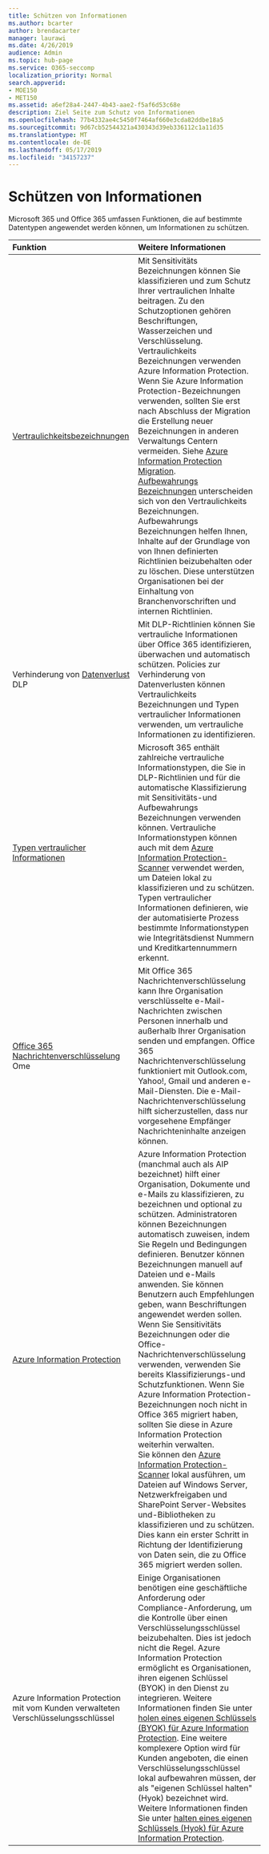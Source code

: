 ```yaml
---
title: Schützen von Informationen
ms.author: bcarter
author: brendacarter
manager: laurawi
ms.date: 4/26/2019
audience: Admin
ms.topic: hub-page
ms.service: O365-seccomp
localization_priority: Normal
search.appverid:
- MOE150
- MET150
ms.assetid: a6ef28a4-2447-4b43-aae2-f5af6d53c68e
description: Ziel Seite zum Schutz von Informationen
ms.openlocfilehash: 77b4332ae4c5450f7464af660e3cda82ddbe18a5
ms.sourcegitcommit: 9d67cb52544321a430343d39eb336112c1a11d35
ms.translationtype: MT
ms.contentlocale: de-DE
ms.lasthandoff: 05/17/2019
ms.locfileid: "34157237"
---
```

# <a name="protect-information"></a>Schützen von Informationen

Microsoft 365 und Office 365 umfassen Funktionen, die auf bestimmte Datentypen angewendet werden können, um Informationen zu schützen.


|**Funktion**|**Weitere Informationen**|
|:-----|:-----|
|[Vertraulichkeitsbezeichnungen](sensitivity-labels.md) <br/> |Mit Sensitivitäts Bezeichnungen können Sie klassifizieren und zum Schutz Ihrer vertraulichen Inhalte beitragen. Zu den Schutzoptionen gehören Beschriftungen, Wasserzeichen und Verschlüsselung. Vertraulichkeits Bezeichnungen verwenden Azure Information Protection. Wenn Sie Azure Information Protection-Bezeichnungen verwenden, sollten Sie erst nach Abschluss der Migration die Erstellung neuer Bezeichnungen in anderen Verwaltungs Centern vermeiden. Siehe [Azure Information Protection Migration](https://docs.microsoft.com/en-us/azure/information-protection/configure-policy-migrate-labels). <br/> [Aufbewahrungs Bezeichnungen](retention-policies.md) unterscheiden sich von den Vertraulichkeits Bezeichnungen. Aufbewahrungs Bezeichnungen helfen Ihnen, Inhalte auf der Grundlage von von Ihnen definierten Richtlinien beizubehalten oder zu löschen. Diese unterstützen Organisationen bei der Einhaltung von Branchenvorschriften und internen Richtlinien.|
|Verhinderung von [Datenverlust](data-loss-prevention-policies.md) DLP  <br/> |Mit DLP-Richtlinien können Sie vertrauliche Informationen über Office 365 identifizieren, überwachen und automatisch schützen. Policies zur Verhinderung von Datenverlusten können Vertraulichkeits Bezeichnungen und Typen vertraulicher Informationen verwenden, um vertrauliche Informationen zu identifizieren. <br/> |
|[Typen vertraulicher Informationen](what-the-sensitive-information-types-look-for.md) <br/> |Microsoft 365 enthält zahlreiche vertrauliche Informationstypen, die Sie in DLP-Richtlinien und für die automatische Klassifizierung mit Sensitivitäts-und Aufbewahrungs Bezeichnungen verwenden können. Vertrauliche Informationstypen können auch mit dem [Azure Information Protection-Scanner](https://docs.microsoft.com/en-us/azure/information-protection/deploy-aip-scanner) verwendet werden, um Dateien lokal zu klassifizieren und zu schützen. Typen vertraulicher Informationen definieren, wie der automatisierte Prozess bestimmte Informationstypen wie Integritätsdienst Nummern und Kreditkartennummern erkennt.   <br/> |
|[Office 365 Nachrichtenverschlüsselung](ome.md) Ome  <br/> |Mit Office 365 Nachrichtenverschlüsselung kann Ihre Organisation verschlüsselte e-Mail-Nachrichten zwischen Personen innerhalb und außerhalb Ihrer Organisation senden und empfangen. Office 365 Nachrichtenverschlüsselung funktioniert mit Outlook.com, Yahoo!, Gmail und anderen e-Mail-Diensten. Die e-Mail-Nachrichtenverschlüsselung hilft sicherzustellen, dass nur vorgesehene Empfänger Nachrichteninhalte anzeigen können. <br/> |
|[Azure Information Protection](https://docs.microsoft.com/en-us/azure/information-protection/)<br/> |Azure Information Protection (manchmal auch als AIP bezeichnet) hilft einer Organisation, Dokumente und e-Mails zu klassifizieren, zu bezeichnen und optional zu schützen. Administratoren können Bezeichnungen automatisch zuweisen, indem Sie Regeln und Bedingungen definieren. Benutzer können Bezeichnungen manuell auf Dateien und e-Mails anwenden. Sie können Benutzern auch Empfehlungen geben, wann Beschriftungen angewendet werden sollen.<br/> Wenn Sie Sensitivitäts Bezeichnungen oder die Office-Nachrichtenverschlüsselung verwenden, verwenden Sie bereits Klassifizierungs-und Schutzfunktionen. Wenn Sie Azure Information Protection-Bezeichnungen noch nicht in Office 365 migriert haben, sollten Sie diese in Azure Information Protection weiterhin verwalten.  <br/>Sie können den [Azure Information Protection-Scanner](https://docs.microsoft.com/en-us/azure/information-protection/deploy-aip-scanner) lokal ausführen, um Dateien auf Windows Server, Netzwerkfreigaben und SharePoint Server-Websites und-Bibliotheken zu klassifizieren und zu schützen. Dies kann ein erster Schritt in Richtung der Identifizierung von Daten sein, die zu Office 365 migriert werden sollen.
|Azure Information Protection mit vom Kunden verwalteten Verschlüsselungsschlüssel <br/> |Einige Organisationen benötigen eine geschäftliche Anforderung oder Compliance-Anforderung, um die Kontrolle über einen Verschlüsselungsschlüssel beizubehalten. Dies ist jedoch nicht die Regel. Azure Information Protection ermöglicht es Organisationen, ihren eigenen Schlüssel (BYOK) in den Dienst zu integrieren. Weitere Informationen finden Sie unter [holen eines eigenen Schlüssels (BYOK) für Azure Information Protection](https://docs.microsoft.com/en-us/azure/information-protection/byok-price-restrictions). Eine weitere komplexere Option wird für Kunden angeboten, die einen Verschlüsselungsschlüssel lokal aufbewahren müssen, der als "eigenen Schlüssel halten" (Hyok) bezeichnet wird.  Weitere Informationen finden Sie unter [halten eines eigenen Schlüssels (Hyok) für Azure Information Protection](https://docs.microsoft.com/en-us/azure/information-protection/configure-adrms-restrictions). <br/> |
    

